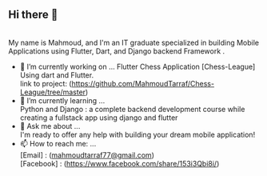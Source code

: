 ## Hi there 👋
<br/>
My name is Mahmoud, and I'm an IT graduate specialized in building Mobile Applications using Flutter, Dart, and Django backend Framework .<br/>

- 🔭 I’m currently working on ...
  Flutter Chess Application [Chess-League] Using dart and Flutter.<br/>
  link to project: (https://github.com/MahmoudTarraf/Chess-League/tree/master)<br/>
- 🌱 I’m currently learning ...<br/>
  Python and Django : a complete backend development course while creating a fullstack app using django and flutter<br/>
- 💬 Ask me about ...<br/>
  I'm ready to offer any help with building your dream mobile application!<br/>
- 📫 How to reach me: ...<br/>
  [Email] : (mahmoudtarraf77@gmail.com)<br/>
  [Facebook] : (https://www.facebook.com/share/153i3Qbi8i/)<br/>
<!--
**MahmoudTarraf/mahmoudtarraf** is a ✨ _special_ ✨ repository because its `README.md` (this file) appears on your GitHub profile.

Here are some ideas to get you started:

- 🔭 I’m currently working on ...
- 🌱 I’m currently learning ...
- 👯 I’m looking to collaborate on ...
- 🤔 I’m looking for help with ...
- 💬 Ask me about ...
- 📫 How to reach me: ...
- 😄 Pronouns: ...
- ⚡ Fun fact: ...
-->
